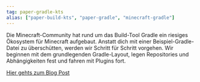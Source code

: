 ```yaml
---
tag: paper-gradle-kts
alias: ["paper-build-kts", "paper-gradle", "minecraft-gradle"]
---
```


Die Minecraft-Community hat rund um das Build-Tool Gradle ein riesiges Ökosystem für Minecraft aufgebaut.
Anstatt dich mit einer Beispiel-Gradle-Datei zu überschütten, werden wir Schritt für Schritt vorgehen.
Wir beginnen mit dem grundlegenden Gradle-Layout, legen Repositories und Abhängigkeiten fest und fahren mit Plugins fort.

[Hier gehts zum Blog Post](https://chojo.dev/blog/de/gradle_minecraft_basic_and_advanced/)
